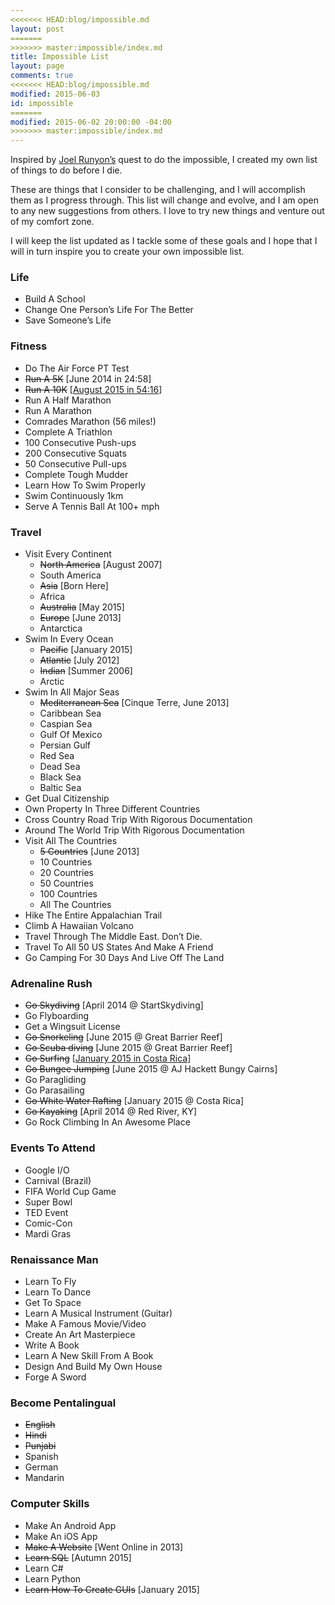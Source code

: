 ```yaml
---
<<<<<<< HEAD:blog/impossible.md
layout: post
=======
>>>>>>> master:impossible/index.md
title: Impossible List
layout: page
comments: true
<<<<<<< HEAD:blog/impossible.md
modified: 2015-06-03
id: impossible
=======
modified: 2015-06-02 20:00:00 -04:00
>>>>>>> master:impossible/index.md
---
```


Inspired by <a href="http://www.impossiblehq.com">Joel Runyon’s</a> quest to do the impossible, I created my own list of things to do before I die.

These are things that I consider to be challenging, and I will accomplish them as I progress through. This list will change and evolve, and I am open to any new suggestions from others. I love to try new things and venture out of my comfort zone.

I will keep the list updated as I tackle some of these goals and I hope that I will in turn inspire you to create your own impossible list.

### Life

* Build A School
* Change One Person’s Life For The Better
* Save Someone’s Life

### Fitness

* Do The Air Force PT Test
* <del>Run A 5K</del><span class="done"> [June 2014 in 24:58]
* <del>Run A 10K</del><span class="done"> [<a href="http://ishmeetgrewal.com/my-first-10k/">August 2015 in 54:16</a>]
* Run A Half Marathon
* Run A Marathon
* Comrades Marathon (56 miles!)
* Complete A Triathlon
* 100 Consecutive Push-ups
* 200 Consecutive Squats
* 50 Consecutive Pull-ups
* Complete Tough Mudder
* Learn How To Swim Properly
* Swim Continuously 1km
* Serve A Tennis Ball At 100+ mph

### Travel

* Visit Every Continent
    * <del>North America</del><span class="done"> [August 2007] </span>
    * South America
    * <del>Asia</del><span class="done"> [Born Here]</span>
    * Africa
    * <del>Australia</del><span class="done"> [May 2015]</span>
    * <del>Europe</del><span class="done"> [June 2013]</span>
    * Antarctica
* Swim In Every Ocean
    * <del>Pacific</del><span class="done"> [January 2015]</span>
    * <del>Atlantic</del><span class="done"> [July 2012]</span>
    * <del>Indian</del><span class="done"> [Summer 2006]</span>
    * Arctic
* Swim In All Major Seas
  * <del>Mediterranean Sea</del><span class="done"> [Cinque Terre, June 2013]</span>
  * Caribbean Sea
  * Caspian Sea
  * Gulf Of Mexico
  * Persian Gulf
  * Red Sea
  * Dead Sea
  * Black Sea
  * Baltic Sea
* Get Dual Citizenship
* Own Property In Three Different Countries
* Cross Country Road Trip With Rigorous Documentation
* Around The World Trip With Rigorous Documentation
* Visit All The Countries
    * <del>5 Countries</del><span class="done"> [June 2013]</span>
    * 10 Countries
    * 20 Countries
    * 50 Countries
    * 100 Countries
    * All The Countries
* Hike The Entire Appalachian Trail
* Climb A Hawaiian Volcano
* Travel Through The Middle East. Don’t Die.
* Travel To All 50 US States And Make A Friend
* Go Camping For 30 Days And Live Off The Land

### Adrenaline Rush

* <del>Go Skydiving</del><span class="done"> [April 2014 @ StartSkydiving]</span>
* Go Flyboarding
* Get a Wingsuit License
* <del>Go Snorkeling</del><span class="done"> [June 2015 @ Great Barrier Reef]</span>
* <del>Go Scuba diving</del><span class="done"> [June 2015 @ Great Barrier Reef]</span>
* <del>Go Surfing</del><span class="done"> [<a href="https://instagram.com/p/zS-kKymSEK/?modal=true">January 2015 in Costa Rica</a>]
* <del>Go Bungee Jumping</del><span class="done"> [June 2015 @ AJ Hackett Bungy Cairns]</span>
* Go Paragliding
* Go Parasailing
* <del>Go White Water Rafting</del><span class="done"> [January 2015 @ Costa Rica]</span>
* <del>Go Kayaking</del><span class="done"> [April 2014 @ Red River, KY]</span>
* Go Rock Climbing In An Awesome Place

### Events To Attend

* Google I/O
* Carnival (Brazil)
* FIFA World Cup Game
* Super Bowl
* TED Event
* Comic-Con
* Mardi Gras

### Renaissance Man

* Learn To Fly
* Learn To Dance
* Get To Space
* Learn A Musical Instrument (Guitar)
* Make A Famous Movie/Video
* Create An Art Masterpiece
* Write A Book
* Learn A New Skill From A Book
* Design And Build My Own House
* Forge A Sword

### Become Pentalingual

* <del>English</del>
* <del>Hindi</del>
* <del>Punjabi</del>
* Spanish
* German
* Mandarin

### Computer Skills

* Make An Android App
* Make An iOS App
* <del>Make A Website</del><span class="done"> [Went Online in 2013]
* <del>Learn SQL</del><span class="done"> [Autumn 2015]</span>
* Learn C#
* Learn Python
* <del>Learn How To Create GUIs</del><span class="done"> [January 2015]</span>
